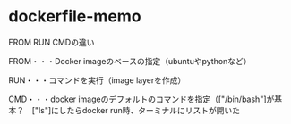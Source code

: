 # dockerfile-memo
FROM RUN CMDの違い

FROM・・・Docker imageのベースの指定（ubuntuやpythonなど）

RUN・・・コマンドを実行（image layerを作成）

CMD・・・docker imageのデフォルトのコマンドを指定（["/bin/bash"]が基本？　["ls"]にしたらdocker run時、ターミナルにリストが開いた
